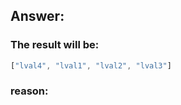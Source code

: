 ## Answer:

### The result will be:

```javascript
["lval4", "lval1", "lval2", "lval3"]
```

### reason:





